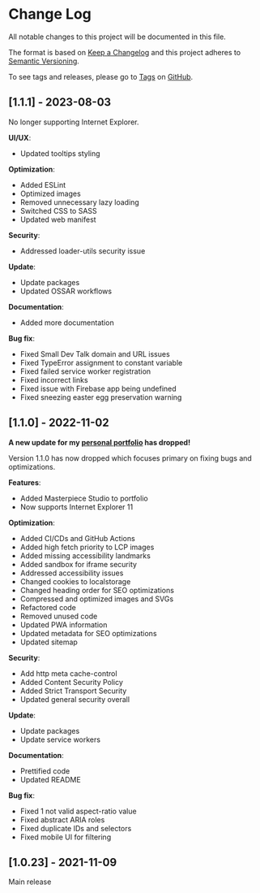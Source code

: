 # Change Log

All notable changes to this project will be documented in this file.

The format is based on [Keep a Changelog](http://keepachangelog.com/) and this project adheres to [Semantic Versioning](http://semver.org/).

To see tags and releases, please go to [Tags](https://github.com/AlexJSully/AlexJSully-Portfolio/tags) on [GitHub](https://github.com/AlexJSully/AlexJSully-Portfolio).

## [1.1.1] - 2023-08-03

No longer supporting Internet Explorer.

**UI/UX**:

-   Updated tooltips styling

**Optimization**:

-   Added ESLint
-   Optimized images
-   Removed unnecessary lazy loading
-   Switched CSS to SASS
-   Updated web manifest

**Security**:

-   Addressed loader-utils security issue

**Update**:

-   Update packages
-   Updated OSSAR workflows

**Documentation**:

-   Added more documentation

**Bug fix**:

-   Fixed Small Dev Talk domain and URL issues
-   Fixed TypeError assignment to constant variable
-   Fixed failed service worker registration
-   Fixed incorrect links
-   Fixed issue with Firebase app being undefined
-   Fixed sneezing easter egg preservation warning

## [1.1.0] - 2022-11-02

**A new update for my [personal portfolio](https://alexjsully.me/) has dropped!**

Version 1.1.0 has now dropped which focuses primary on fixing bugs and optimizations.

**Features**:

-   Added Masterpiece Studio to portfolio
-   Now supports Internet Explorer 11

**Optimization**:

-   Added CI/CDs and GitHub Actions
-   Added high fetch priority to LCP images
-   Added missing accessibility landmarks
-   Added sandbox for iframe security
-   Addressed accessibility issues
-   Changed cookies to localstorage
-   Changed heading order for SEO optimizations
-   Compressed and optimized images and SVGs
-   Refactored code
-   Removed unused code
-   Updated PWA information
-   Updated metadata for SEO optimizations
-   Updated sitemap

**Security**:

-   Add http meta cache-control
-   Added Content Security Policy
-   Added Strict Transport Security
-   Updated general security overall

**Update**:

-   Update packages
-   Update service workers

**Documentation**:

-   Prettified code
-   Updated README

**Bug fix**:

-   Fixed 1 not valid aspect-ratio value
-   Fixed abstract ARIA roles
-   Fixed duplicate IDs and selectors
-   Fixed mobile UI for filtering

## [1.0.23] - 2021-11-09

Main release
